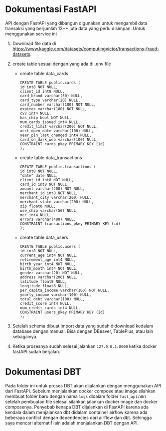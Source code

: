 # Dokumentasi FastAPI

API dengan FastAPI yang dibangun digunakan untuk mengambil data transaksi yang berjumlah 13++ juta data yang perlu disimpan. Untuk menggunakan service ini

1. Download file data di https://www.kaggle.com/datasets/computingvictor/transactions-fraud-datasets.

2. create table sesuai dengan yang ada di .env file
    - create table data_cards
        ```
        CREATE TABLE public.cards (
        id int8 NOT NULL,
        client_id int8 NULL,
        card_brand varchar(30) NULL,
        card_type varchar(20) NULL,
        card_number varchar(100) NOT NULL,
        expires varchar(100) NOT NULL,
        cvv int4 NULL,
        has_chip bool NOT NULL,
        num_cards_issued int4 NULL,
        credit_limit varchar(200) NOT NULL,
        acct_open_date varchar(100) NULL,
        year_pin_last_changed int4 NULL,
        card_on_dark_web varchar(100) NULL,
        CONSTRAINT cards_pkey PRIMARY KEY (id)
        );
    - create table data_transactions
        ```
        CREATE TABLE public.transactions (
        id int8 NOT NULL,
        "date" date NULL,
        client_id int8 NOT NULL,
        card_id int8 NOT NULL,
        amount varchar(200) NOT NULL,
        merchant_id int8 NOT NULL,
        merchant_city varchar(200) NULL,
        merchant_state varchar(200) NULL,
        zip float8 NULL,
        use_chip varchar(50) NULL,
        mcc int4 NULL,
        errors varchar(400) NULL,
        CONSTRAINT transactions_pkey PRIMARY KEY (id)
        );
    
    - create table data_users
        ```
        CREATE TABLE public.users (
        id int8 NOT NULL,
        current_age int4 NOT NULL,
        retirement_age int4 NULL,
        birth_year int4 NOT NULL,
        birth_month int4 NOT NULL,
        gender varchar(20) NOT NULL,
        address varchar(200) NULL,
        latitude float8 NULL,
        longitude float8 NULL,
        per_capita_income varchar(100) NOT NULL,
        yearly_income varchar(100) NULL,
        total_debt varchar(100) NULL,
        credit_score int4 NULL,
        num_credit_cards int4 NULL,
        CONSTRAINT users_pkey PRIMARY KEY (id)
        );

3. Setelah schema dibuat import data yang sudah didownload kedalam database dengan manual. Bisa dengan DBeaver, TablePlus, atau lain sebagainya.
4. Ketika prosesnya sudah selesai jalankan `127.0.0.1:8000` ketika docker fastAPI sudah berjalan.


# Dokumentasi DBT

Pada folder ini untuk proses DBT akan dijalankan dengan menggunakan API dari FastAPI. Sebelum menjalankan docker compose atau image silahkan membuat folder baru dengan nama `logs` didalam folder `fast_api/dbt` setelah pembuatan file selesai silahkan jalankan docker image dan docker composenya. Penyebab kenapa DBT dijalankan di FastAPI karena ada kendala dalam menjalankan dbt didalam container airflow karena ada beberapa conflict dengan dependencies dari airflow dan dbt. Sehingga saya mencari alternatif lain adalah menjalankan DBT dengan API.